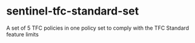 # sentinel-tfc-standard-set
A set of 5 TFC policies in one policy set to comply with the TFC Standard feature limits
